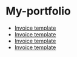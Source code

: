 # My-portfolio
- <a href="https://ivan006.github.io/My-portfolio/invoice-template/">Invoice template</a>
- <a href="https://ivan006.github.io/My-portfolio/invoice-template/">Invoice template</a>
- <a href="https://ivan006.github.io/My-portfolio/invoice-template/">Invoice template</a>
- <a href="https://ivan006.github.io/My-portfolio/invoice-template/">Invoice template</a>
